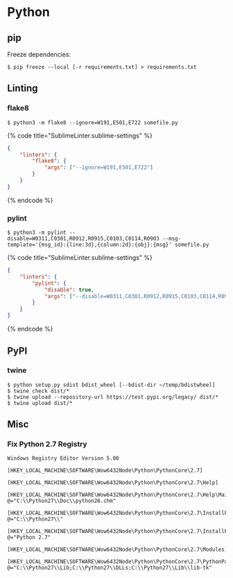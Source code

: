 # Python




## pip

Freeze dependencies:

```
$ pip freeze --local [-r requirements.txt] > requirements.txt
```




## Linting



### flake8

```
$ python3 -m flake8 --ignore=W191,E501,E722 somefile.py
```

{% code title="SublimeLinter.sublime-settings" %}
```json
{
	"linters": {
		"flake8": {
			"args": ["--ignore=W191,E501,E722"]
		}
	}
}
```
{% endcode %}



### pylint

```
$ python3 -m pylint --disable=W0311,C0301,R0912,R0915,C0103,C0114,R0903 --msg-template='{msg_id}:{line:3d},{column:2d}:{obj}:{msg}' somefile.py
```

{% code title="SublimeLinter.sublime-settings" %}
```json
{
	"linters": {
		"pylint": {
			"disable": true,
			"args": ["--disable=W0311,C0301,R0912,R0915,C0103,C0114,R0903"]
		}
	}
}
```
{% endcode %}




## PyPI



### twine

```
$ python setup.py sdist bdist_wheel [--bdist-dir ~/temp/bdistwheel]
$ twine check dist/*
$ twine upload --repository-url https://test.pypi.org/legacy/ dist/*
$ twine upload dist/*
```




## Misc



### Fix Python 2.7 Registry

```
Windows Registry Editor Version 5.00

[HKEY_LOCAL_MACHINE\SOFTWARE\Wow6432Node\Python\PythonCore\2.7]

[HKEY_LOCAL_MACHINE\SOFTWARE\Wow6432Node\Python\PythonCore\2.7\Help]

[HKEY_LOCAL_MACHINE\SOFTWARE\Wow6432Node\Python\PythonCore\2.7\Help\MainPythonDocumentation]
@="C:\\Python27\\Doc\\python26.chm"

[HKEY_LOCAL_MACHINE\SOFTWARE\Wow6432Node\Python\PythonCore\2.7\InstallPath]
@="C:\\Python27\\"

[HKEY_LOCAL_MACHINE\SOFTWARE\Wow6432Node\Python\PythonCore\2.7\InstallPath\InstallGroup]
@="Python 2.7"

[HKEY_LOCAL_MACHINE\SOFTWARE\Wow6432Node\Python\PythonCore\2.7\Modules]

[HKEY_LOCAL_MACHINE\SOFTWARE\Wow6432Node\Python\PythonCore\2.7\PythonPath]
@="C:\\Python27\\Lib;C:\\Python27\\DLLs;C:\\Python27\\Lib\\lib-tk"
```
